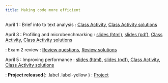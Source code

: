 ```yaml
---
title: Making code more efficient
---
```


April 1
: Brief into to text analysis
  : [Class Activity](https://sta279-s24.github.io/class_activities/ca_lecture_23.html), [Class Activity solutions](https://sta279-s24.github.io/class_activities/ca_lecture_23_solutions.html)
  
April 3
: Profiling and microbenchmarking
  : [slides (html)](https://sta279-s24.github.io/slides/lecture_24.html), [slides (pdf)](https://sta279-s24.github.io/slides/lecture_24.pdf), [Class Activity](https://sta279-s24.github.io/class_activities/ca_lecture_24.html), [Class Activity solutions](https://sta279-s24.github.io/class_activities/ca_lecture_24_solutions.html)
  
: Exam 2 review
  : [Review questions](https://sta279-s24.github.io/class_activities/exam_2_review.html), [Review solutions](https://sta279-s24.github.io/class_activities/exam_2_review_solutions.html)

April 5
: Improving performance
  : [slides (html)](https://sta279-s24.github.io/slides/lecture_25.html), [slides (pdf)](https://sta279-s24.github.io/slides/lecture_25.pdf), [Class Activity](https://sta279-s24.github.io/class_activities/ca_lecture_25.html), [Class Activity solutions](https://sta279-s24.github.io/class_activities/ca_lecture_25_solutions.html)
  
: **Project released**{: .label .label-yellow }
  : [Project](https://sta279-s24.github.io/homework/project_1.html)
